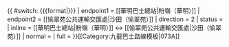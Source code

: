 {{ #switch: {{{format|}}}
  | endpoint1 = [[華明巴士總站|粉嶺（華明）]]
  | endpoint2 = [[愉翠苑公共運輸交匯處|沙田（愉翠苑）]]
  | direction = 2
  | status =
  | inline = [[華明巴士總站|粉嶺（華明）]] ↔ [[愉翠苑公共運輸交匯處|沙田（愉翠苑）]]
  | normal =
  | full =
}}<noinclude>[[Category:九龍巴士路線模板|073A]]</noinclude>